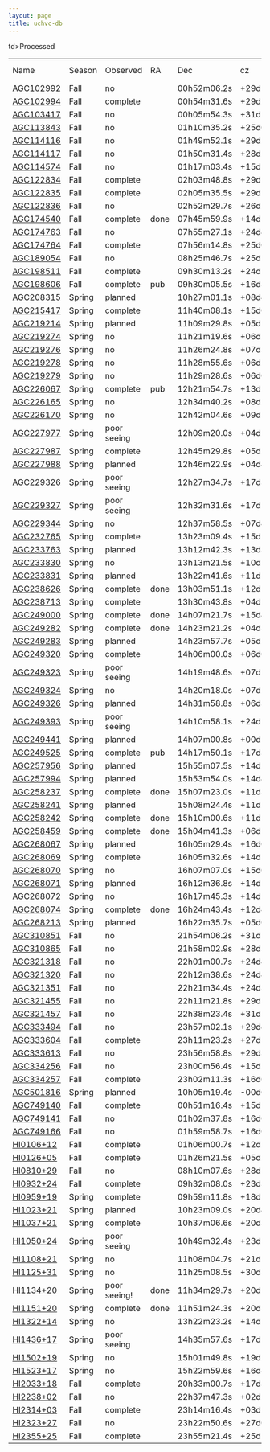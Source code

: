 ```yaml
---
layout: page
title: uchvc-db
--- 
```

<table>
<tr><td>Name</td><td>Season</td><td>Observed</td>td>Processed</td><td>RA</td><td>Dec</td><td>cz</td><td>abar</td><td>log MHI</td><td>log NHI</td></tr>
<tr class="notobs"><td><a href="/uchvc-db/agc102992">AGC102992</a></td><td>Fall</td><td>no</td><td></td><td>00h52m06.2s</td><td>+29d12m04s</td><td> -177</td><td>15.49</td><td> 5.48</td><td> 18.37</td></tr>
<tr class="yesobs"><td><a href="/uchvc-db/agc102994">AGC102994</a></td><td>Fall</td><td>complete</td><td></td><td>00h54m31.6s</td><td>+29d24m02s</td><td> -290</td><td> 5.48</td><td> 5.20</td><td> 18.99</td></tr>
<tr class="notobs"><td><a href="/uchvc-db/agc103417">AGC103417</a></td><td>Fall</td><td>no</td><td></td><td>00h05m54.3s</td><td>+31d20m14s</td><td> -128</td><td>20.12</td><td> 5.74</td><td> 18.40</td></tr>
<tr class="notobs"><td><a href="/uchvc-db/agc113843">AGC113843</a></td><td>Fall</td><td>no</td><td></td><td>01h10m35.2s</td><td>+25d06m01s</td><td>   84</td><td>11.66</td><td> 5.36</td><td> 18.49</td></tr>
<tr class="notobs"><td><a href="/uchvc-db/agc114116">AGC114116</a></td><td>Fall</td><td>no</td><td></td><td>01h49m52.1s</td><td>+29d26m00s</td><td> -325</td><td>21.54</td><td> 5.97</td><td> 18.57</td></tr>
<tr class="notobs"><td><a href="/uchvc-db/agc114117">AGC114117</a></td><td>Fall</td><td>no</td><td></td><td>01h50m31.4s</td><td>+28d22m59s</td><td> -317</td><td>15.72</td><td> 6.02</td><td> 18.90</td></tr>
<tr class="notobs"><td><a href="/uchvc-db/agc114574">AGC114574</a></td><td>Fall</td><td>no</td><td></td><td>01h17m03.4s</td><td>+15d55m48s</td><td> -273</td><td> 7.75</td><td> 5.22</td><td> 18.71</td></tr>
<tr class="yesobs"><td><a href="/uchvc-db/agc122834">AGC122834</a></td><td>Fall</td><td>complete</td><td></td><td>02h03m48.8s</td><td>+29d13m13s</td><td>   49</td><td>10.58</td><td> 5.93</td><td> 19.15</td></tr>
<tr class="yesobs"><td><a href="/uchvc-db/agc122835">AGC122835</a></td><td>Fall</td><td>complete</td><td></td><td>02h05m35.5s</td><td>+29d13m56s</td><td>   29</td><td> 5.48</td><td> 5.46</td><td> 19.26</td></tr>
<tr class="notobs"><td><a href="/uchvc-db/agc122836">AGC122836</a></td><td>Fall</td><td>no</td><td></td><td>02h52m29.7s</td><td>+26d26m30s</td><td> -135</td><td>20.86</td><td> 6.21</td><td> 18.84</td></tr>
<tr class="yesobs"><td><a href="/uchvc-db/agc174540">AGC174540</a></td><td>Fall</td><td>complete</td><td>done</td><td>07h45m59.9s</td><td>+14d58m37s</td><td>  162</td><td> 7.75</td><td> 5.69</td><td> 19.18</td></tr>
<tr class="notobs"><td><a href="/uchvc-db/agc174763">AGC174763</a></td><td>Fall</td><td>no</td><td></td><td>07h55m27.1s</td><td>+24d41m43s</td><td>  156</td><td>13.27</td><td> 5.82</td><td> 18.85</td></tr>
<tr class="yesobs"><td><a href="/uchvc-db/agc174764">AGC174764</a></td><td>Fall</td><td>complete</td><td></td><td>07h56m14.8s</td><td>+25d09m00s</td><td>  175</td><td> 7.07</td><td> 5.19</td><td> 18.76</td></tr>
<tr class="notobs"><td><a href="/uchvc-db/agc189054">AGC189054</a></td><td>Fall</td><td>no</td><td></td><td>08h25m46.7s</td><td>+25d11m28s</td><td>  173</td><td>15.72</td><td> 5.62</td><td> 18.50</td></tr>
<tr class="yesobs"><td><a href="/uchvc-db/agc198511">AGC198511</a></td><td>Fall</td><td>complete</td><td></td><td>09h30m13.2s</td><td>+24d12m17s</td><td>  152</td><td> 6.93</td><td> 5.24</td><td> 18.83</td></tr>
<tr class="yesobs"><td><a href="/uchvc-db/agc198606">AGC198606</a></td><td>Fall</td><td>complete</td><td>pub</td><td>09h30m05.5s</td><td>+16d39m03s</td><td>   53</td><td> 9.00</td><td> 6.20</td><td> 19.56</td></tr>
<tr class="planobs"><td><a href="/uchvc-db/agc208315">AGC208315</a></td><td>Spring</td><td>planned</td><td></td><td>10h27m01.1s</td><td>+08d47m08s</td><td>  148</td><td>12.25</td><td> 6.07</td><td> 19.16</td></tr>
<tr class="yesobs"><td><a href="/uchvc-db/agc215417">AGC215417</a></td><td>Spring</td><td>complete</td><td></td><td>11h40m08.1s</td><td>+15d06m44s</td><td>  216</td><td> 9.49</td><td> 5.22</td><td> 18.54</td></tr>
<tr class="planobs"><td><a href="/uchvc-db/agc219214">AGC219214</a></td><td>Spring</td><td>planned</td><td></td><td>11h09m29.8s</td><td>+05d26m01s</td><td>  142</td><td> 5.29</td><td> 5.12</td><td> 18.94</td></tr>
<tr class="notobs"><td><a href="/uchvc-db/agc219274">AGC219274</a></td><td>Spring</td><td>no</td><td></td><td>11h21m19.6s</td><td>+06d21m32s</td><td>  143</td><td>20.49</td><td> 6.30</td><td> 18.95</td></tr>
<tr class="notobs"><td><a href="/uchvc-db/agc219276">AGC219276</a></td><td>Spring</td><td>no</td><td></td><td>11h26m24.8s</td><td>+07d39m15s</td><td>  149</td><td>12.96</td><td> 5.69</td><td> 18.74</td></tr>
<tr class="notobs"><td><a href="/uchvc-db/agc219278">AGC219278</a></td><td>Spring</td><td>no</td><td></td><td>11h28m55.6s</td><td>+06d25m29s</td><td>  182</td><td> 8.12</td><td> 5.33</td><td> 18.78</td></tr>
<tr class="notobs"><td><a href="/uchvc-db/agc219279">AGC219279</a></td><td>Spring</td><td>no</td><td></td><td>11h29m28.6s</td><td>+06d09m23s</td><td>  167</td><td>11.49</td><td> 5.55</td><td> 18.70</td></tr>
<tr class="yesobs"><td><a href="/uchvc-db/agc226067">AGC226067</a></td><td>Spring</td><td>complete</td><td>pub</td><td>12h21m54.7s</td><td>+13d28m10s</td><td> -128</td><td> 4.47</td><td> 5.34</td><td> 19.31</td></tr>
<tr class="notobs"><td><a href="/uchvc-db/agc226165">AGC226165</a></td><td>Spring</td><td>no</td><td></td><td>12h34m40.2s</td><td>+08d24m08s</td><td>  200</td><td> 7.75</td><td> 5.33</td><td> 18.82</td></tr>
<tr class="notobs"><td><a href="/uchvc-db/agc226170">AGC226170</a></td><td>Spring</td><td>no</td><td></td><td>12h42m04.6s</td><td>+09d54m05s</td><td>  220</td><td>12.96</td><td> 5.44</td><td> 18.49</td></tr>
<tr class="poorobs"><td><a href="/uchvc-db/agc227977">AGC227977</a></td><td>Spring</td><td>poor seeing</td><td></td><td>12h09m20.0s</td><td>+04d23m30s</td><td> -142</td><td> 5.29</td><td> 5.03</td><td> 18.85</td></tr>
<tr class="yesobs"><td><a href="/uchvc-db/agc227987">AGC227987</a></td><td>Spring</td><td>complete</td><td></td><td>12h45m29.8s</td><td>+05d20m23s</td><td>  265</td><td>12.00</td><td> 6.12</td><td> 19.23</td></tr>
<tr class="planobs"><td><a href="/uchvc-db/agc227988">AGC227988</a></td><td>Spring</td><td>planned</td><td></td><td>12h46m22.9s</td><td>+04d48m42s</td><td>  321</td><td> 5.00</td><td> 5.10</td><td> 18.97</td></tr>
<tr class="poorobs"><td><a href="/uchvc-db/agc229326">AGC229326</a></td><td>Spring</td><td>poor seeing</td><td></td><td>12h27m34.7s</td><td>+17d38m23s</td><td>  242</td><td> 8.00</td><td> 5.30</td><td> 18.76</td></tr>
<tr class="poorobs"><td><a href="/uchvc-db/agc229327">AGC229327</a></td><td>Spring</td><td>poor seeing</td><td></td><td>12h32m31.6s</td><td>+17d57m21s</td><td>  249</td><td>11.00</td><td> 5.30</td><td> 18.49</td></tr>
<tr class="notobs"><td><a href="/uchvc-db/agc229344">AGC229344</a></td><td>Spring</td><td>no</td><td></td><td>12h37m58.5s</td><td>+07d48m49s</td><td>  154</td><td>15.43</td><td> 5.59</td><td> 18.48</td></tr>
<tr class="yesobs"><td><a href="/uchvc-db/agc232765">AGC232765</a></td><td>Spring</td><td>complete</td><td></td><td>13h23m09.4s</td><td>+15d11m17s</td><td>  105</td><td> 5.00</td><td> 5.50</td><td> 19.37</td></tr>
<tr class="planobs"><td><a href="/uchvc-db/agc233763">AGC233763</a></td><td>Spring</td><td>planned</td><td></td><td>13h12m42.3s</td><td>+13d30m46s</td><td>  127</td><td> 5.92</td><td> 5.35</td><td> 19.08</td></tr>
<tr class="notobs"><td><a href="/uchvc-db/agc233830">AGC233830</a></td><td>Spring</td><td>no</td><td></td><td>13h13m21.5s</td><td>+10d12m57s</td><td>  177</td><td>18.33</td><td> 5.60</td><td> 18.34</td></tr>
<tr class="planobs"><td><a href="/uchvc-db/agc233831">AGC233831</a></td><td>Spring</td><td>planned</td><td></td><td>13h22m41.6s</td><td>+11d52m31s</td><td>  124</td><td> 4.24</td><td> 5.17</td><td> 19.19</td></tr>
<tr class="yesobs"><td><a href="/uchvc-db/agc238626">AGC238626</a></td><td>Spring</td><td>complete</td><td>done</td><td>13h03m51.1s</td><td>+12d12m23s</td><td>  211</td><td> 4.00</td><td> 4.90</td><td> 18.97</td></tr>
<tr class="yesobs"><td><a href="/uchvc-db/agc238713">AGC238713</a></td><td>Spring</td><td>complete</td><td></td><td>13h30m43.8s</td><td>+04d13m38s</td><td>  308</td><td>10.95</td><td> 5.47</td><td> 18.66</td></tr>
<tr class="yesobs"><td><a href="/uchvc-db/agc249000">AGC249000</a></td><td>Spring</td><td>complete</td><td>done</td><td>14h07m21.7s</td><td>+15d45m26s</td><td>   66</td><td> 9.00</td><td> 5.60</td><td> 18.96</td></tr>
<tr class="yesobs"><td><a href="/uchvc-db/agc249282">AGC249282</a></td><td>Spring</td><td>complete</td><td>done</td><td>14h23m21.2s</td><td>+04d34m37s</td><td>  203</td><td> 5.92</td><td> 5.53</td><td> 19.26</td></tr>
<tr class="planobs"><td><a href="/uchvc-db/agc249283">AGC249283</a></td><td>Spring</td><td>planned</td><td></td><td>14h23m57.7s</td><td>+05d23m40s</td><td>  252</td><td>13.27</td><td> 5.42</td><td> 18.45</td></tr>
<tr class="yesobs"><td><a href="/uchvc-db/agc249320">AGC249320</a></td><td>Spring</td><td>complete</td><td></td><td>14h06m00.0s</td><td>+06d07m36s</td><td>   59</td><td> 5.00</td><td> 5.30</td><td> 19.17</td></tr>
<tr class="poorobs"><td><a href="/uchvc-db/agc249323">AGC249323</a></td><td>Spring</td><td>poor seeing</td><td></td><td>14h19m48.6s</td><td>+07d11m15s</td><td>  246</td><td>10.82</td><td> 5.50</td><td> 18.70</td></tr>
<tr class="notobs"><td><a href="/uchvc-db/agc249324">AGC249324</a></td><td>Spring</td><td>no</td><td></td><td>14h20m18.0s</td><td>+07d23m33s</td><td> -146</td><td> 8.00</td><td> 5.40</td><td> 18.86</td></tr>
<tr class="planobs"><td><a href="/uchvc-db/agc249326">AGC249326</a></td><td>Spring</td><td>planned</td><td></td><td>14h31m58.8s</td><td>+06d35m20s</td><td>  136</td><td> 5.48</td><td> 5.22</td><td> 19.01</td></tr>
<tr class="poorobs"><td><a href="/uchvc-db/agc249393">AGC249393</a></td><td>Spring</td><td>poor seeing</td><td></td><td>14h10m58.1s</td><td>+24d12m04s</td><td> -157</td><td>11.62</td><td> 5.42</td><td> 18.56</td></tr>
<tr class="planobs"><td><a href="/uchvc-db/agc249441">AGC249441</a></td><td>Spring</td><td>planned</td><td></td><td>14h07m00.8s</td><td>+00d13m23s</td><td> -131</td><td> 8.00</td><td> 5.20</td><td> 18.66</td></tr>
<tr class="yesobs"><td><a href="/uchvc-db/agc249525">AGC249525</a></td><td>Spring</td><td>complete</td><td>pub</td><td>14h17m50.1s</td><td>+17d32m52s</td><td>   48</td><td> 9.00</td><td> 6.20</td><td> 19.56</td></tr>
<tr class="planobs"><td><a href="/uchvc-db/agc257956">AGC257956</a></td><td>Spring</td><td>planned</td><td></td><td>15h55m07.5s</td><td>+14d29m29s</td><td>  144</td><td> 6.93</td><td> 5.56</td><td> 19.15</td></tr>
<tr class="planobs"><td><a href="/uchvc-db/agc257994">AGC257994</a></td><td>Spring</td><td>planned</td><td></td><td>15h53m54.0s</td><td>+14d41m48s</td><td>  146</td><td> 9.17</td><td> 5.68</td><td> 19.03</td></tr>
<tr class="yesobs"><td><a href="/uchvc-db/agc258237">AGC258237</a></td><td>Spring</td><td>complete</td><td>done</td><td>15h07m23.0s</td><td>+11d32m56s</td><td>  155</td><td> 7.07</td><td> 5.50</td><td> 19.07</td></tr>
<tr class="planobs"><td><a href="/uchvc-db/agc258241">AGC258241</a></td><td>Spring</td><td>planned</td><td></td><td>15h08m24.4s</td><td>+11d24m22s</td><td>  164</td><td>10.25</td><td> 5.37</td><td> 18.62</td></tr>
<tr class="yesobs"><td><a href="/uchvc-db/agc258242">AGC258242</a></td><td>Spring</td><td>complete</td><td>done</td><td>15h10m00.6s</td><td>+11d11m27s</td><td>  207</td><td> 7.35</td><td> 5.22</td><td> 18.76</td></tr>
<tr class="yesobs"><td><a href="/uchvc-db/agc258459">AGC258459</a></td><td>Spring</td><td>complete</td><td>done</td><td>15h04m41.3s</td><td>+06d12m59s</td><td>  149</td><td>10.49</td><td> 5.50</td><td> 18.73</td></tr>
<tr class="planobs"><td><a href="/uchvc-db/agc268067">AGC268067</a></td><td>Spring</td><td>planned</td><td></td><td>16h05m29.4s</td><td>+16d09m12s</td><td>  158</td><td> 7.75</td><td> 5.65</td><td> 19.14</td></tr>
<tr class="yesobs"><td><a href="/uchvc-db/agc268069">AGC268069</a></td><td>Spring</td><td>complete</td><td></td><td>16h05m32.6s</td><td>+14d59m20s</td><td>  132</td><td> 7.07</td><td> 5.43</td><td> 19.00</td></tr>
<tr class="notobs"><td><a href="/uchvc-db/agc268070">AGC268070</a></td><td>Spring</td><td>no</td><td></td><td>16h07m07.0s</td><td>+15d08m31s</td><td>  160</td><td>12.37</td><td> 5.54</td><td> 18.63</td></tr>
<tr class="planobs"><td><a href="/uchvc-db/agc268071">AGC268071</a></td><td>Spring</td><td>planned</td><td></td><td>16h12m36.8s</td><td>+14d12m26s</td><td>  109</td><td> 9.17</td><td> 5.80</td><td> 19.15</td></tr>
<tr class="notobs"><td><a href="/uchvc-db/agc268072">AGC268072</a></td><td>Spring</td><td>no</td><td></td><td>16h17m45.3s</td><td>+14d10m36s</td><td>  108</td><td>12.00</td><td> 5.87</td><td> 18.98</td></tr>
<tr class="yesobs"><td><a href="/uchvc-db/agc268074">AGC268074</a></td><td>Spring</td><td>complete</td><td>done</td><td>16h24m43.4s</td><td>+12d44m12s</td><td>  107</td><td> 9.95</td><td> 5.48</td><td> 18.75</td></tr>
<tr class="planobs"><td><a href="/uchvc-db/agc268213">AGC268213</a></td><td>Spring</td><td>planned</td><td></td><td>16h22m35.7s</td><td>+05d08m48s</td><td> -139</td><td>10.95</td><td> 5.82</td><td> 19.01</td></tr>
<tr class="notobs"><td><a href="/uchvc-db/agc310851">AGC310851</a></td><td>Fall</td><td>no</td><td></td><td>21h54m06.2s</td><td>+31d12m49s</td><td> -324</td><td>19.08</td><td> 5.79</td><td> 18.50</td></tr>
<tr class="notobs"><td><a href="/uchvc-db/agc310865">AGC310865</a></td><td>Fall</td><td>no</td><td></td><td>21h58m02.9s</td><td>+28d37m35s</td><td> -439</td><td> 8.49</td><td> 5.37</td><td> 18.78</td></tr>
<tr class="notobs"><td><a href="/uchvc-db/agc321318">AGC321318</a></td><td>Fall</td><td>no</td><td></td><td>22h01m00.7s</td><td>+24d44m04s</td><td> -345</td><td>12.73</td><td> 5.54</td><td> 18.60</td></tr>
<tr class="notobs"><td><a href="/uchvc-db/agc321320">AGC321320</a></td><td>Fall</td><td>no</td><td></td><td>22h12m38.6s</td><td>+24d43m11s</td><td> -302</td><td> 9.49</td><td> 5.49</td><td> 18.81</td></tr>
<tr class="notobs"><td><a href="/uchvc-db/agc321351">AGC321351</a></td><td>Fall</td><td>no</td><td></td><td>22h21m34.4s</td><td>+24d36m38s</td><td> -341</td><td>11.96</td><td> 5.39</td><td> 18.51</td></tr>
<tr class="notobs"><td><a href="/uchvc-db/agc321455">AGC321455</a></td><td>Fall</td><td>no</td><td></td><td>22h11m21.8s</td><td>+29d54m02s</td><td> -288</td><td> 9.54</td><td> 5.62</td><td> 18.93</td></tr>
<tr class="notobs"><td><a href="/uchvc-db/agc321457">AGC321457</a></td><td>Fall</td><td>no</td><td></td><td>22h38m23.4s</td><td>+31d52m57s</td><td> -321</td><td>13.08</td><td> 5.60</td><td> 18.64</td></tr>
<tr class="notobs"><td><a href="/uchvc-db/agc333494">AGC333494</a></td><td>Fall</td><td>no</td><td></td><td>23h57m02.1s</td><td>+29d48m46s</td><td> -329</td><td> 9.17</td><td> 5.63</td><td> 18.98</td></tr>
<tr class="yesobs"><td><a href="/uchvc-db/agc333604">AGC333604</a></td><td>Fall</td><td>complete</td><td></td><td>23h11m23.2s</td><td>+27d56m45s</td><td>   66</td><td> 7.94</td><td> 5.61</td><td> 19.08</td></tr>
<tr class="notobs"><td><a href="/uchvc-db/agc333613">AGC333613</a></td><td>Fall</td><td>no</td><td></td><td>23h56m58.8s</td><td>+29d32m35s</td><td> -333</td><td> 8.06</td><td> 5.11</td><td> 18.57</td></tr>
<tr class="notobs"><td><a href="/uchvc-db/agc334256">AGC334256</a></td><td>Fall</td><td>no</td><td></td><td>23h00m56.4s</td><td>+15d20m14s</td><td> -461</td><td> 9.38</td><td> 5.57</td><td> 18.90</td></tr>
<tr class="yesobs"><td><a href="/uchvc-db/agc334257">AGC334257</a></td><td>Fall</td><td>complete</td><td></td><td>23h02m11.3s</td><td>+16d00m48s</td><td> -452</td><td> 6.93</td><td> 5.20</td><td> 18.79</td></tr>
<tr class="planobs"><td><a href="/uchvc-db/agc501816">AGC501816</a></td><td>Spring</td><td>planned</td><td></td><td>10h05m19.4s</td><td>-00d02m26s</td><td>  109</td><td> 7.00</td><td> 5.60</td><td> 19.18</td></tr>
<tr class="yesobs"><td><a href="/uchvc-db/agc749140">AGC749140</a></td><td>Fall</td><td>complete</td><td></td><td>00h51m16.4s</td><td>+15d11m11s</td><td>   52</td><td> 5.92</td><td> 5.50</td><td> 19.22</td></tr>
<tr class="notobs"><td><a href="/uchvc-db/agc749141">AGC749141</a></td><td>Fall</td><td>no</td><td></td><td>01h02m37.8s</td><td>+16d07m52s</td><td> -308</td><td> 8.94</td><td> 5.28</td><td> 18.65</td></tr>
<tr class="notobs"><td><a href="/uchvc-db/agc749166">AGC749166</a></td><td>Fall</td><td>no</td><td></td><td>01h59m58.7s</td><td>+16d05m25s</td><td>   49</td><td> 9.49</td><td> 5.66</td><td> 18.97</td></tr>
<tr class="yesobs"><td><a href="/uchvc-db/hi0106+12">HI0106+12</a></td><td>Fall</td><td>complete</td><td></td><td>01h06m00.7s</td><td>+12d26m57s</td><td>   84</td><td> 6.00</td><td> 5.36</td><td> 19.07</td></tr>
<tr class="yesobs"><td><a href="/uchvc-db/hi0126+05">HI0126+05</a></td><td>Fall</td><td>complete</td><td></td><td>01h26m21.5s</td><td>+05d23m08s</td><td>   59</td><td> 8.12</td><td> 6.06</td><td> 19.51</td></tr>
<tr class="notobs"><td><a href="/uchvc-db/hi0810+29">HI0810+29</a></td><td>Fall</td><td>no</td><td></td><td>08h10m07.6s</td><td>+28d58m35s</td><td>  181</td><td> 9.00</td><td> 5.30</td><td> 18.66</td></tr>
<tr class="yesobs"><td><a href="/uchvc-db/hi0932+24">HI0932+24</a></td><td>Fall</td><td>complete</td><td></td><td>09h32m08.0s</td><td>+23d37m52s</td><td>  178</td><td>10.00</td><td> 5.30</td><td> 18.57</td></tr>
<tr class="yesobs"><td><a href="/uchvc-db/hi0959+19">HI0959+19</a></td><td>Spring</td><td>complete</td><td></td><td>09h59m11.8s</td><td>+18d55m35s</td><td>   84</td><td>16.00</td><td> 6.00</td><td> 18.86</td></tr>
<tr class="planobs"><td><a href="/uchvc-db/hi1023+21">HI1023+21</a></td><td>Spring</td><td>planned</td><td></td><td>10h23m09.0s</td><td>+20d40m59s</td><td>  -60</td><td> 8.00</td><td> 5.60</td><td> 19.06</td></tr>
<tr class="yesobs"><td><a href="/uchvc-db/hi1037+21">HI1037+21</a></td><td>Spring</td><td>complete</td><td></td><td>10h37m06.6s</td><td>+20d30m58s</td><td>   98</td><td>11.00</td><td> 5.80</td><td> 18.99</td></tr>
<tr class="poorobs"><td><a href="/uchvc-db/hi1050+24">HI1050+24</a></td><td>Spring</td><td>poor seeing</td><td></td><td>10h49m32.4s</td><td>+23d56m38s</td><td>   65</td><td>13.00</td><td> 6.00</td><td> 19.04</td></tr>
<tr class="notobs"><td><a href="/uchvc-db/hi1108+21">HI1108+21</a></td><td>Spring</td><td>no</td><td></td><td>11h08m04.7s</td><td>+21d14m14s</td><td>  127</td><td>14.00</td><td> 5.70</td><td> 18.68</td></tr>
<tr class="notobs"><td><a href="/uchvc-db/hi1125+31">HI1125+31</a></td><td>Spring</td><td>no</td><td></td><td>11h25m08.5s</td><td>+30d31m30s</td><td>   90</td><td>11.00</td><td> 5.40</td><td> 18.59</td></tr>
<tr class="poorobs"><td><a href="/uchvc-db/hi1134+20">HI1134+20</a></td><td>Spring</td><td>poor seeing!</td><td>done</td><td>11h34m29.7s</td><td>+20d12m49s</td><td>   74</td><td> 7.00</td><td> 5.30</td><td> 18.88</td></tr>
<tr class="yesobs"><td><a href="/uchvc-db/hi1151+20">HI1151+20</a></td><td>Spring</td><td>complete</td><td>done</td><td>11h51m24.3s</td><td>+20d32m20s</td><td>  192</td><td> 8.00</td><td> 5.30</td><td> 18.76</td></tr>
<tr class="notobs"><td><a href="/uchvc-db/hi1322+14">HI1322+14</a></td><td>Spring</td><td>no</td><td></td><td>13h22m23.2s</td><td>+14d14m08s</td><td>  109</td><td> 8.00</td><td> 5.20</td><td> 18.66</td></tr>
<tr class="poorobs"><td><a href="/uchvc-db/hi1436+17">HI1436+17</a></td><td>Spring</td><td>poor seeing</td><td></td><td>14h35m57.6s</td><td>+17d10m04s</td><td>   30</td><td> 8.00</td><td> 5.60</td><td> 19.06</td></tr>
<tr class="notobs"><td><a href="/uchvc-db/hi1502+19">HI1502+19</a></td><td>Spring</td><td>no</td><td></td><td>15h01m49.8s</td><td>+19d27m01s</td><td>   27</td><td> 9.00</td><td> 5.60</td><td> 18.96</td></tr>
<tr class="notobs"><td><a href="/uchvc-db/hi1523+17">HI1523+17</a></td><td>Spring</td><td>no</td><td></td><td>15h22m59.6s</td><td>+16d42m02s</td><td>    5</td><td> 9.00</td><td> 5.60</td><td> 18.96</td></tr>
<tr class="yesobs"><td><a href="/uchvc-db/hi2033+18">HI2033+18</a></td><td>Fall</td><td>complete</td><td></td><td>20h33m00.7s</td><td>+17d35m00s</td><td>   37</td><td> 8.00</td><td> 6.01</td><td> 19.47</td></tr>
<tr class="notobs"><td><a href="/uchvc-db/hi2238+02">HI2238+02</a></td><td>Fall</td><td>no</td><td></td><td>22h37m47.3s</td><td>+02d21m05s</td><td> -110</td><td> 9.17</td><td> 5.39</td><td> 18.73</td></tr>
<tr class="yesobs"><td><a href="/uchvc-db/hi2314+03">HI2314+03</a></td><td>Fall</td><td>complete</td><td></td><td>23h14m16.4s</td><td>+03d23m07s</td><td>   42</td><td>13.00</td><td> 6.27</td><td> 19.32</td></tr>
<tr class="notobs"><td><a href="/uchvc-db/hi2323+27">HI2323+27</a></td><td>Fall</td><td>no</td><td></td><td>23h22m50.6s</td><td>+27d07m18s</td><td>   61</td><td>10.58</td><td> 5.43</td><td> 18.65</td></tr>
<tr class="yesobs"><td><a href="/uchvc-db/hi2355+25">HI2355+25</a></td><td>Fall</td><td>complete</td><td></td><td>23h55m21.4s</td><td>+25d17m26s</td><td>   45</td><td> 7.35</td><td> 5.31</td><td> 18.85</td></tr>
</table>
